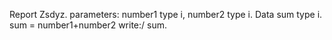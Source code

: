 Report Zsdyz.
parameters: number1 type i,
            number2 type i.
 Data sum type i.
 sum = number1+number2
 write:/ sum.

